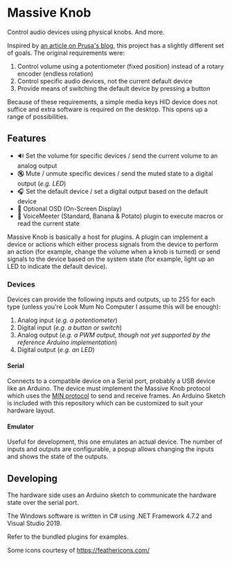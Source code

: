 
# Massive Knob

Control audio devices using physical knobs. And more.

Inspired by [an article on Prusa's blog](https://blog.prusaprinters.org/3d-print-an-oversized-media-control-volume-knob-arduino-basics_30184/), this project has a slightly different set of goals. The original requirements were:

1. Control volume using a potentiometer (fixed position) instead of a rotary encoder (endless rotation)
2. Control specific audio devices, not the current default device
3. Provide means of switching the default device by pressing a button

Because of these requirements, a simple media keys HID device does not suffice and extra software is required on the desktop. This opens up a range of possibilities.

## Features

 - 🔊 Set the volume for specific devices / send the current volume to an analog output
 - 🔇 Mute / unmute specific devices / send the muted state to a digital output (*e.g. LED*)
 - 🎧 Set the default device / set a digital output based on the default device
 - 💬 Optional OSD (On-Screen Display)
 - 🔌 VoiceMeeter (Standard, Banana & Potato) plugin to execute macros or read the current state


Massive Knob is basically a host for plugins. A plugin can implement a device or actions which either process signals from the device to perform an action (for example, change the volume when a knob is turned) or send signals to the device based on the system state (for example, light up an LED to indicate the default device).

### Devices
Devices can provide the following inputs and outputs, up to 255 for each type (unless you're Look Mum No Computer I assume this will be enough):

1. Analog input (*e.g. a potentiometer*)
2. Digital input (*e.g. a button or switch*)
3. Analog output (*e.g. a PWM output, though not yet supported by the reference Arduino implementation*)
4. Digital output (*e.g. an LED*)

#### Serial
Connects to a compatible device on a Serial port, probably a USB device like an Arduino. The device must implement the Massive Knob protocol which uses the [MIN protocol](https://github.com/min-protocol/min) to send and receive frames. An Arduino Sketch is included with this repository which can be customized to suit your hardware layout.

#### Emulator
Useful for development, this one emulates an actual device. The number of inputs and outputs are configurable, a popup allows changing the inputs and shows the state of the outputs.


## Developing
The hardware side uses an Arduino sketch to communicate the hardware state over the serial port.

The Windows software is written in C# using .NET Framework 4.7.2 and Visual Studio 2019.

Refer to the bundled plugins for examples.

Some icons courtesy of https://feathericons.com/